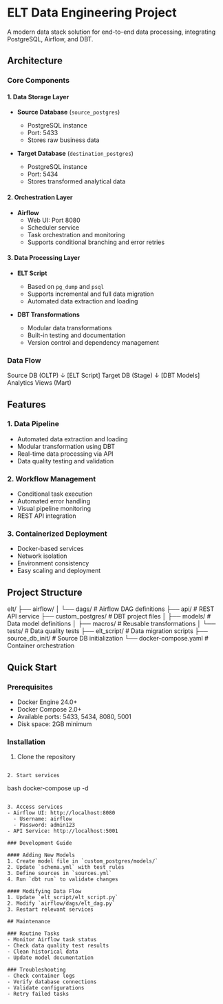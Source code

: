 # ELT Data Engineering Project

A modern data stack solution for end-to-end data processing, integrating PostgreSQL, Airflow, and DBT.

## Architecture

### Core Components

#### 1. Data Storage Layer
- **Source Database** (`source_postgres`)
  - PostgreSQL instance
  - Port: 5433
  - Stores raw business data
  
- **Target Database** (`destination_postgres`)
  - PostgreSQL instance
  - Port: 5434
  - Stores transformed analytical data

#### 2. Orchestration Layer
- **Airflow**
  - Web UI: Port 8080
  - Scheduler service
  - Task orchestration and monitoring
  - Supports conditional branching and error retries

#### 3. Data Processing Layer
- **ELT Script**
  - Based on `pg_dump` and `psql`
  - Supports incremental and full data migration
  - Automated data extraction and loading

- **DBT Transformations**
  - Modular data transformations
  - Built-in testing and documentation
  - Version control and dependency management

### Data Flow

Source DB (OLTP)
↓ [ELT Script]
Target DB (Stage)
↓ [DBT Models]
Analytics Views (Mart)

## Features

### 1. Data Pipeline
- Automated data extraction and loading
- Modular transformation using DBT
- Real-time data processing via API
- Data quality testing and validation

### 2. Workflow Management
- Conditional task execution
- Automated error handling
- Visual pipeline monitoring
- REST API integration

### 3. Containerized Deployment
- Docker-based services
- Network isolation
- Environment consistency
- Easy scaling and deployment

## Project Structure
elt/
├── airflow/
│ └── dags/ # Airflow DAG definitions
├── api/ # REST API service
├── custom_postgres/ # DBT project files
│ ├── models/ # Data model definitions
│ ├── macros/ # Reusable transformations
│ └── tests/ # Data quality tests
├── elt_script/ # Data migration scripts
├── source_db_init/ # Source DB initialization
└── docker-compose.yaml # Container orchestration

## Quick Start

### Prerequisites
- Docker Engine 24.0+
- Docker Compose 2.0+
- Available ports: 5433, 5434, 8080, 5001
- Disk space: 2GB minimum

### Installation

1. Clone the repository
```

2. Start services
```
bash
docker-compose up -d
```

3. Access services
- Airflow UI: http://localhost:8080
  - Username: airflow
  - Password: admin123
- API Service: http://localhost:5001

### Development Guide

#### Adding New Models
1. Create model file in `custom_postgres/models/`
2. Update `schema.yml` with test rules
3. Define sources in `sources.yml`
4. Run `dbt run` to validate changes

#### Modifying Data Flow
1. Update `elt_script/elt_script.py`
2. Modify `airflow/dags/elt_dag.py`
3. Restart relevant services

## Maintenance

### Routine Tasks
- Monitor Airflow task status
- Check data quality test results
- Clean historical data
- Update model documentation

### Troubleshooting
- Check container logs
- Verify database connections
- Validate configurations
- Retry failed tasks

